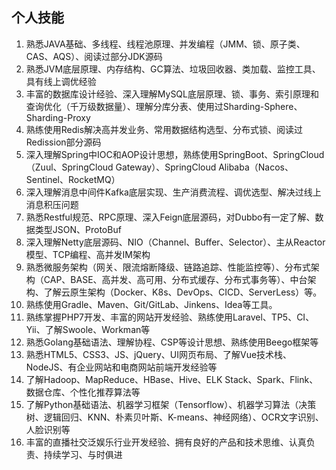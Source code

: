 ## 个人技能
1. 熟悉JAVA基础、多线程、线程池原理、并发编程（JMM、锁、原子类、CAS、AQS）、阅读过部分JDK源码
2. 熟悉JVM底层原理、内存结构、GC算法、垃圾回收器、类加载、监控工具、具有线上调优经验
3. 丰富的数据库设计经验、深入理解MySQL底层原理、锁、事务、索引原理和查询优化（千万级数据量）、理解分库分表、使用过Sharding-Sphere、Sharding-Proxy
4. 熟练使用Redis解决高并发业务、常用数据结构选型、分布式锁、阅读过Redission部分源码
5. 深入理解Spring中IOC和AOP设计思想，熟练使用SpringBoot、SpringCloud（Zuul、SpringCloud Gateway）、SpringCloud Alibaba（Nacos、Sentinel、RocketMQ）
6. 深入理解消息中间件Kafka底层实现、生产消费流程、调优选型、解决过线上消息积压问题
7. 熟悉Restful规范、RPC原理、深入Feign底层源码，对Dubbo有一定了解、数据类型JSON、ProtoBuf
8. 深入理解Netty底层源码、NIO（Channel、Buffer、Selector）、主从Reactor模型、TCP编程、高并发IM架构
9. 熟悉微服务架构（网关、限流熔断降级、链路追踪、性能监控等）、分布式架构（CAP、BASE、高并发、高可用、分布式缓存、分布式事务等）、中台架构、了解云原生架构（Docker、K8s、DevOps、CICD、ServerLess）等。
10. 熟练使用Gradle、Maven、Git/GitLab、Jinkens、Idea等工具。
11. 熟练掌握PHP7开发、丰富的网站开发经验、熟练使用Laravel、TP5、CI、Yii、了解Swoole、Workman等
12. 熟悉Golang基础语法、理解协程、CSP等设计思想、熟练使用Beego框架等
13. 熟悉HTML5、CSS3、JS、jQuery、UI网页布局、了解Vue技术栈、NodeJS、有企业网站和电商网站前端开发经验等
14. 了解Hadoop、MapReduce、HBase、Hive、ELK Stack、Spark、Flink、数据仓库、个性化推荐算法等
15. 了解Python基础语法、机器学习框架（Tensorflow）、机器学习算法（决策树、逻辑回归、KNN、朴素贝叶斯、K-means、神经网络）、OCR文字识别、人脸识别等
16. 丰富的直播社交泛娱乐行业开发经验、拥有良好的产品和技术思维、认真负责、持续学习、与时俱进
